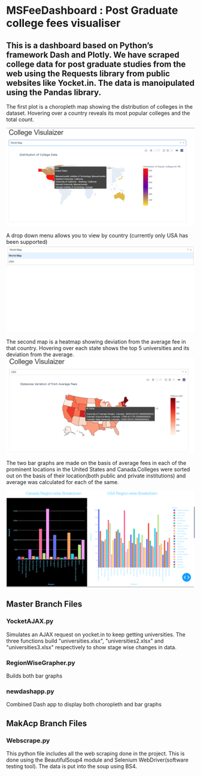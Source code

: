 # MSFeeDashboard : Post Graduate college fees visualiser
## This is a dashboard based on Python’s framework Dash and Plotly. We have scraped college data for post graduate studies from the web using the Requests library from public websites like Yocket.in. The data is manoipulated using the Pandas library.
The first plot is a choropleth map showing the distribution of colleges in the dataset. Hovering over a country reveals its most popular colleges and the total count.

<img src= "docs/Screenshot1.png">

A drop down menu allows you to view by country (currently only USA has been supported)
<img src = "docs/Screenshot4.png">

The second map is a heatmap showing deviation from the average fee in that country. Hovering over each state shows the top 5 universities and its deviation from the average.
<img src = "docs/Screenshot2.png">

The two bar graphs are made on the basis of average fees in each of the prominent locations in the United States and Canada.Colleges were sorted out on the basis of their location(both public and private institutions) and average was calculated for each of the same. 

<img src = "docs/Screenshot3.png">


## Master Branch Files
### YocketAJAX.py
Simulates an AJAX request on yocket.in to keep getting universities. The three functions build "universities.xlsx", "universities2.xlsx" and "universities3.xlsx" respectively to show stage wise changes in data. 

### RegionWiseGrapher.py
Builds both bar graphs

### newdashapp.py
Combined Dash app to display both choropleth and bar graphs


## MakAcp Branch Files
### Webscrape.py
This python file includes all the web scraping done in the project. This is done using the BeautifulSoup4 module and Selenium WebDriver(software testing tool). The data is put into the soup using BS4.
